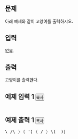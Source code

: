 <section id="description" class="problem-section"> <div class="headline"> <h2>문제</h2> </div> <div id="problem_description" class="problem-text"> <p>아래 예제와 같이 고양이를 출력하시오.</p> </div> </section><section id="input" class="problem-section"> <div class="headline"> <h2>입력</h2> </div> <div id="problem_input" class="problem-text"> <p>없음.</p> </div> </section><section id="output" class="problem-section"> <div class="headline"> <h2>출력</h2> </div> <div id="problem_output" class="problem-text"> <p>고양이를 출력한다.</p> </div> </section><section id="limit" style="display:none;" class="problem-section"> <div class="headline"> <h2>제한</h2> </div> <div id="problem_limit" class="problem-text"> </div> </section><div class="row"> <div class="col-md-6"> <section id="sampleinput1"> <div class="headline"> <h2>예제 입력 1 <button type="button" class="btn btn-link copy-button" style="padding: 0px;" data-clipboard-target="#sample-input-1">복사</button> </h2> </div> <pre class="sampledata" id="sample-input-1"></pre> </section> </div> <div class="col-md-6"> <section id="sampleoutput1"> <div class="headline"> <h2>예제 출력 1 <button type="button" class="btn btn-link copy-button" style="padding: 0px;" data-clipboard-target="#sample-output-1">복사</button> </h2> </div> <pre class="sampledata" id="sample-output-1">\ /\ ) ( ') ( / ) \(__)| </pre> </section> </div> </div><section id="hint" style="display: none;" class="problem-section"> <div class="headline"> <h2>힌트</h2> </div> <div id="problem_hint" class="problem-text"> </div> </section>